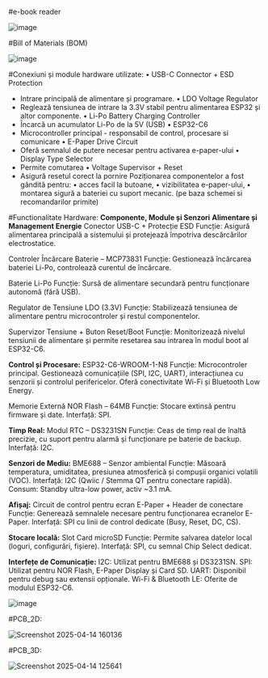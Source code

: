 #e-book reader

![image](https://github.com/user-attachments/assets/f0dca005-5e76-41f9-93e5-f9a191230d6c)


#Bill of Materials (BOM)

![image](https://github.com/user-attachments/assets/0e01b04d-baaf-4a38-97ce-78c1fccab934)


#Conexiuni și module hardware utilizate:
•	USB-C Connector + ESD Protection
-	Intrare principală de alimentare și programare.
•	LDO Voltage Regulator
-	Reglează tensiunea de intrare la 3.3V stabil pentru alimentarea ESP32 și altor componente.
•	Li-Po Battery Charging Controller
-	Încarcă un acumulator Li-Po de la 5V (USB)
•	ESP32-C6
-	Microcontroller principal - responsabil de control, procesare si comunicare
•	E-Paper Drive Circuit
-	Oferă semnalul de putere necesar pentru activarea e-paper-ului
•	Display Type Selector
-	Permite comutarea
•	Voltage Supervisor + Reset
-	Asigură resetul corect la pornire
Poziționarea componentelor a fost gândită pentru:
•	acces facil la butoane,
•	vizibilitatea e-paper-ului,
•	montarea sigură a bateriei cu suport mecanic.
(pe baza schemei si recomandarilor primite)

#Functionalitate Hardware:
**Componente, Module și Senzori**
**Alimentare și Management Energie**
 Conector USB-C + Protecție ESD
 Funcție: Asigură alimentarea principală a sistemului și protejează împotriva descărcărilor electrostatice.
 
 Controler Încărcare Baterie – MCP73831
 Funcție: Gestionează încărcarea bateriei Li-Po, controlează curentul de încărcare.
 
 Baterie Li-Po
 Funcție: Sursă de alimentare secundară pentru funcționare autonomă (fără USB).
 
 Regulator de Tensiune LDO (3.3V)
 Funcție: Stabilizează tensiunea de alimentare pentru microcontroler și restul componentelor.
 
 Supervizor Tensiune + Buton Reset/Boot
 Funcție: Monitorizează nivelul tensiunii de alimentare și permite resetarea sau intrarea în modul boot al ESP32-C6.

**Control și Procesare:**
 ESP32-C6-WROOM-1-N8
 Funcție: Microcontroler principal. Gestionează comunicațiile (SPI, I2C, UART), interacțiunea cu senzorii și controlul perifericelor. Oferă conectivitate Wi-Fi și Bluetooth Low Energy.
 
 Memorie Externă NOR Flash – 64MB
 Funcție: Stocare extinsă pentru firmware și date.
 Interfață: SPI.

**Timp Real:**
 Modul RTC – DS3231SN
 Funcție: Ceas de timp real de înaltă precizie, cu suport pentru alarmă și funcționare pe baterie de backup.
 Interfață: I2C.

**Senzori de Mediu:**
 BME688 – Senzor ambiental
 Funcție: Măsoară temperatura, umiditatea, presiunea atmosferică și compușii organici volatili (VOC).
 Interfață: I2C (Qwiic / Stemma QT pentru conectare rapidă).
 Consum: Standby ultra-low power, activ ~3.1 mA.

**Afișaj:**
 Circuit de control pentru ecran E-Paper + Header de conectare
 Funcție: Generează semnalele necesare pentru funcționarea ecranelor E-Paper.
 Interfață: SPI cu linii de control dedicate (Busy, Reset, DC, CS).

**Stocare locală:**
 Slot Card microSD
 Funcție: Permite salvarea datelor local (loguri, configurări, fișiere).
 Interfață: SPI, cu semnal Chip Select dedicat.

**Interfețe de Comunicație:**
 I2C: Utilizat pentru BME688 și DS3231SN.
 SPI: Utilizat pentru NOR Flash, E-Paper Display și Card SD.
 UART: Disponibil pentru debug sau extensii opționale.
 Wi-Fi & Bluetooth LE: Oferite de modulul ESP32-C6.

![image](https://github.com/user-attachments/assets/82fb4581-66f3-4a63-aa71-735fee8700ba)

#PCB_2D:
 

![Screenshot 2025-04-14 160136](https://github.com/user-attachments/assets/6044687e-4dcb-4780-9697-1aaa23781730)



#PCB_3D:
 
![Screenshot 2025-04-14 125641](https://github.com/user-attachments/assets/18c22c55-3fa6-4fb3-b62a-33a25a4e5761)


